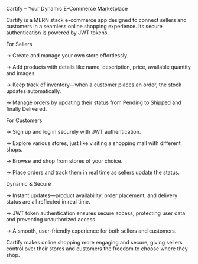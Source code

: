 Cartify – Your Dynamic E-Commerce Marketplace

Cartify is a MERN stack e-commerce app designed to connect sellers and customers in a seamless online shopping experience. Its secure authentication is powered by JWT tokens. 

For Sellers

-> Create and manage your own store effortlessly. 

-> Add products with details like name, description, price, available quantity, and images. 

-> Keep track of inventory—when a customer places an order, the stock updates automatically. 

-> Manage orders by updating their status from Pending to Shipped and finally Delivered. 

For Customers

-> Sign up and log in securely with JWT authentication. 

-> Explore various stores, just like visiting a shopping mall with different shops. 

-> Browse and shop from stores of your choice. 

-> Place orders and track them in real time as sellers update the status. 

Dynamic & Secure

-> Instant updates—product availability, order placement, and delivery status are all reflected in real time. 

-> JWT token authentication ensures secure access, protecting user data and preventing unauthorized access. 

-> A smooth, user-friendly experience for both sellers and customers. 

Cartify makes online shopping more engaging and secure, giving sellers control over their stores and customers the freedom to choose where they shop.
